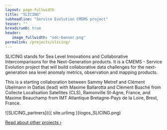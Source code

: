 ```yaml
---
layout: page-fullwidth
title: "SLICING"
subheadline: "Service Evolution CMEMS project"
teaser: ""
breadcrumb: true
header:
   image_fullwidth: "odc-banner.png"
permalink: /projects/slicing/
---
```


SLICING  stands for Sea Level Innovations and Collaborative Intercomparisons for the Next-Generation products. It is a CMEMS - Service Evolution project that will  build collaborative data challenges for the next-generation sea level anomaly metrics, observation and mapping products.

This is a starting collaboration between Sammy Metref and Clément Ubelmann in Datlas (lead) with Maxime Ballarotta and Clément Busché from Collecte Localisation Satellites (CLS), Ramonville St-Agne, France, and  Maxime Beauchamp from IMT Atlantique Bretagne-Pays de la Loire, Brest, France.

![SLICING_partners]({{ site.urlimg }}logos_SLICING.png)


<a class="radius button small" href="{{ site.url }}{{ site.baseurl }}/expertise/">Read about other projects ›</a>


